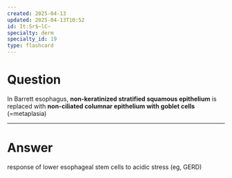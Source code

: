 ```yaml
---
created: 2025-04-13
updated: 2025-04-13T10:52
id: It:Sr$~lC~
specialty: derm
specialty_id: 19
type: flashcard
---
```


# Question
In Barrett esophagus, **non-keratinized stratified squamous epithelium** is replaced with **non-ciliated columnar epithelium with goblet cells** (=metaplasia)

---

# Answer
response of lower esophageal stem cells to acidic stress (eg, GERD)
